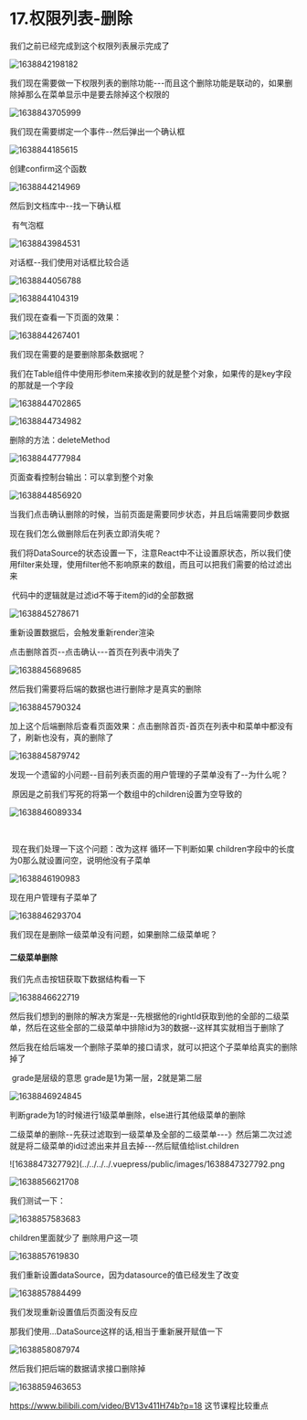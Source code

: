 # 17.权限列表-删除

我们之前已经完成到这个权限列表展示完成了

![1638842198182](../../../../.vuepress/public/images/1638842198182.png)





我们现在需要做一下权限列表的删除功能---而且这个删除功能是联动的，如果删除掉那么在菜单显示中是要去除掉这个权限的

![1638843705999](../../../../.vuepress/public/images/1638843705999.png)





我们现在需要绑定一个事件--然后弹出一个确认框

![1638844185615](../../../../.vuepress/public/images/1638844185615.png)



创建confirm这个函数

![1638844214969](../../../../.vuepress/public/images/1638844214969.png)



然后到文档库中--找一下确认框

​	有气泡框

![1638843984531](../../../../.vuepress/public/images/1638843984531.png)





对话框--我们使用对话框比较合适

![1638844056788](../../../../.vuepress/public/images/1638844056788.png)



![1638844104319](../../../../.vuepress/public/images/1638844104319.png)





我们现在查看一下页面的效果：

![1638844267401](../../../../.vuepress/public/images/1638844267401.png)



我们现在需要的是要删除那条数据呢？

我们在Table组件中使用形参item来接收到的就是整个对象，如果传的是key字段的那就是一个字段

![1638844702865](../../../../.vuepress/public/images/1638844702865.png)

![1638844734982](../../../../.vuepress/public/images/1638844734982.png)





删除的方法：deleteMethod

![1638844777984](../../../../.vuepress/public/images/1638844777984.png)



页面查看控制台输出：可以拿到整个对象

![1638844856920](../../../../.vuepress/public/images/1638844856920.png)





当我们点击确认删除的时候，当前页面是需要同步状态，并且后端需要同步数据



现在我们怎么做删除后在列表立即消失呢？

​	我们将DataSource的状态设置一下，注意React中不让设置原状态，所以我们使用filter来处理，使用filter他不影响原来的数组，而且可以把我们需要的给过滤出来

​		代码中的逻辑就是过滤id不等于item的id的全部数据

![1638845278671](../../../../.vuepress/public/images/1638845278671.png)

重新设置数据后，会触发重新render渲染



点击删除首页--点击确认---首页在列表中消失了

![1638845689685](../../../../.vuepress/public/images/1638845689685.png)



然后我们需要将后端的数据也进行删除才是真实的删除

![1638845790324](../../../../.vuepress/public/images/1638845790324.png)





加上这个后端删除后查看页面效果：点击删除首页-首页在列表中和菜单中都没有了，刷新也没有，真的删除了

![1638845879742](../../../../.vuepress/public/images/1638845879742.png)



发现一个遗留的小问题--目前列表页面的用户管理的子菜单没有了--为什么呢？

​		原因是之前我们写死的将第一个数组中的children设置为空导致的

![1638846089334](../../../../.vuepress/public/images/1638846089334.png)

​		

​		现在我们处理一下这个问题：改为这样 循环一下判断如果 children字段中的长度为0那么就设置问空，说明他没有子菜单

![1638846190983](../../../../.vuepress/public/images/1638846190983.png)



现在用户管理有子菜单了

![1638846293704](../../../../.vuepress/public/images/1638846293704.png)

我们现在是删除一级菜单没有问题，如果删除二级菜单呢？



#### 二级菜单删除



我们先点击按钮获取下数据结构看一下

![1638846622719](../../../../.vuepress/public/images/1638846622719.png)





然后我们想到的删除的解决方案是--先根据他的rightId获取到他的全部的二级菜单，然后在这些全部的二级菜单中排除id为3的数据--这样其实就相当于删除了

​		然后我在给后端发一个删除子菜单的接口请求，就可以把这个子菜单给真实的删除掉了

​		grade是层级的意思 grade是1为第一层，2就是第二层

![1638846924845](../../../../.vuepress/public/images/1638846924845.png)



判断grade为1的时候进行1级菜单删除，else进行其他级菜单的删除

​		二级菜单的删除--先获过滤取到一级菜单及全部的二级菜单---》然后第二次过滤就是将二级菜单的id过滤出来并且去掉---然后赋值给list.children

![1638847327792](../../../../.vuepress/public/images/1638847327792.png

![1638856621708](../../../../.vuepress/public/images/1638856621708.png)



我们测试一下：

![1638857583683](../../../../.vuepress/public/images/1638857583683.png)



children里面就少了 删除用户这一项

![1638857619830](../../../../.vuepress/public/images/1638857619830.png)

我们重新设置dataSource，因为datasource的值已经发生了改变

![1638857884499](../../../../.vuepress/public/images/1638857884499.png)

我们发现重新设置值后页面没有反应



那我们使用...DataSource这样的话,相当于重新展开赋值一下

![1638858087974](../../../../.vuepress/public/images/1638858087974.png)





然后我们把后端的数据请求接口删除掉

![1638859463653](../../../../.vuepress/public/images/1638859463653.png)









https://www.bilibili.com/video/BV13v411H74b?p=18 这节课程比较重点










































































































































